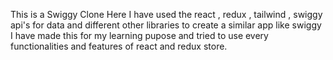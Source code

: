 This is a Swiggy Clone 
Here I have used the react , redux , tailwind , swiggy api's for data and different other libraries to create a similar app like swiggy 
I have made this for my learning pupose and tried to use every functionalities and features of react and redux store.
 
